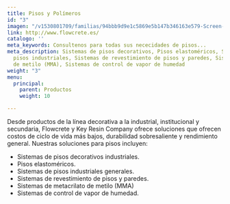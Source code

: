 ```yaml
---
title: Pisos y Polímeros
id: "3"
imagen: "/v1530801709/familias/94bbb9d9e1c5869e5b147b346163e579-Screen-Shot-2015-07-24-at-4.46.27_PM.png"
link: http://www.flowcrete.es/
catalogo: ''
meta_keywords: Consultenos para todas sus nececidades de pisos...
meta_description: Sistemas de pisos decorativos, Pisos elastoméricos, Sistemas de
  pisos industriales, Sistemas de revestimiento de pisos y paredes, Sistemas de metacrilato
  de metilo (MMA), Sistemas de control de vapor de humedad
weight: "3"
menu:
  principal:
    parent: Productos
    weight: 10

---
```

Desde productos de la línea decorativa a la industrial, institucional y secundaria, Flowcrete y Key Resin Company ofrece soluciones que ofrecen costos de ciclo de vida más bajos, durabilidad sobresaliente y rendimiento general. Nuestras soluciones para pisos incluyen:

* Sistemas de pisos decorativos industriales.
* Pisos elastoméricos.
* Sistemas de pisos industriales generales.
* Sistemas de revestimiento de pisos y paredes.
* Sistemas de metacrilato de metilo (MMA)
* Sistemas de control de vapor de humedad.